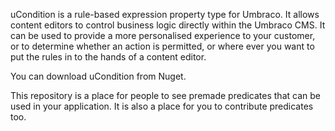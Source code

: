 uCondition is a rule-based expression property type for Umbraco.  It allows content editors to control business logic directly within the Umbraco CMS.  It can be used to provide a more personalised experience to your customer, or to determine whether an action is permitted, or where ever you want to put the rules in to the hands of a content editor. 

You can download uCondition from Nuget.

This repository is a place for people to see premade predicates that can be used in your application.  It is also a place for you to contribute predicates too.